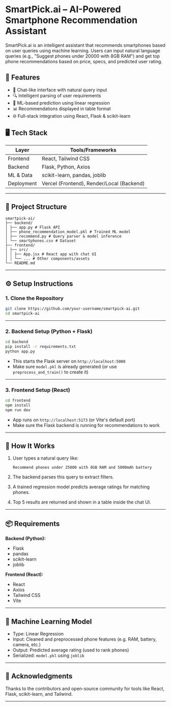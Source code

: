 # SmartPick.ai – AI-Powered Smartphone Recommendation Assistant

SmartPick.ai is an intelligent assistant that recommends smartphones based on user queries using machine learning. Users can input natural language queries (e.g., "Suggest phones under 20000 with 8GB RAM") and get top phone recommendations based on price, specs, and predicted user rating.

## 🚀 Features

- 💬 Chat-like interface with natural query input
- 🔍 Intelligent parsing of user requirements
- 🧠 ML-based prediction using linear regression
- 📊 Recommendations displayed in table format
- 🌐 Full-stack integration using React, Flask & scikit-learn

## 🖥️ Tech Stack

| Layer      | Tools/Frameworks                          |
| ---------- | ----------------------------------------- |
| Frontend   | React, Tailwind CSS                       |
| Backend    | Flask, Python, Axios                      |
| ML & Data  | scikit-learn, pandas, joblib              |
| Deployment | Vercel (Frontend), Render/Local (Backend) |

---

## 📁 Project Structure

```
smartpick-ai/
├── backend/
│ ├── app.py # Flask API
│ ├── phone_recommendation_model.pkl # Trained ML model
│ ├── recommend.py # Query parser & model inference
│ └── smartphones.csv # Dataset
├── frontend/
│ ├── src/
│ │ ├── App.jsx # React app with chat UI
│ │ └── ... # Other components/assets
└── README.md
```

---

## ⚙️ Setup Instructions

### 1. Clone the Repository

```bash
git clone https://github.com/your-username/smartpick-ai.git
cd smartpick-ai
```

---

### 2. Backend Setup (Python + Flask)

```bash
cd backend
pip install -r requirements.txt
python app.py
```

- This starts the Flask server on `http://localhost:5000`
- Make sure `model.pkl` is already generated (or use `preprocess_and_train()` to create it)

---

### 3. Frontend Setup (React)

```bash
cd frontend
npm install
npm run dev
```

- App runs on `http://localhost:5173` (or Vite's default port)
- Make sure the Flask backend is running for recommendations to work

---

## 🤖 How It Works

1. User types a natural query like:

   ```
   Recommend phones under 25000 with 8GB RAM and 5000mAh battery
   ```

2. The backend parses this query to extract filters.
3. A trained regression model predicts average ratings for matching phones.
4. Top 5 results are returned and shown in a table inside the chat UI.

---

## 📦 Requirements

**Backend (Python):**

- Flask
- pandas
- scikit-learn
- joblib

**Frontend (React):**

- React
- Axios
- Tailwind CSS
- Vite

---

## 🧠 Machine Learning Model

- Type: Linear Regression
- Input: Cleaned and preprocessed phone features (e.g. RAM, battery, camera, etc.)
- Output: Predicted average rating (used to rank phones)
- Serialized: `model.pkl` using `joblib`

---

## 🙌 Acknowledgments

Thanks to the contributors and open-source community for tools like React, Flask, scikit-learn, and Tailwind.

---
